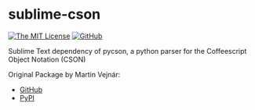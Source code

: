 # sublime-cson

[![The MIT License](https://img.shields.io/badge/license-MIT-orange.svg?style=flat-square)](http://opensource.org/licenses/MIT)
[![GitHub](https://img.shields.io/github/release/idleberg/sublime-cson.svg?style=flat-square)](https://github.com/idleberg/sublime-cson/releases)

Sublime Text dependency of pycson, a python parser for the Coffeescript Object Notation (CSON)

Original Package by Martin Vejnár:

* [GitHub](https://github.com/avakar/pycson)
* [PyPI](https://pypi.python.org/pypi/cson)
